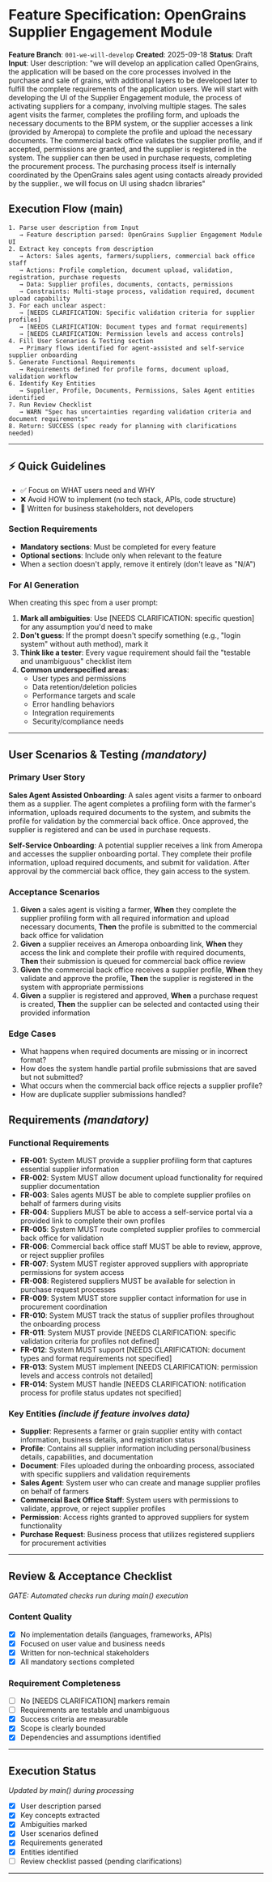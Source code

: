 # Feature Specification: OpenGrains Supplier Engagement Module

**Feature Branch**: `001-we-will-develop`
**Created**: 2025-09-18
**Status**: Draft
**Input**: User description: "we will develop an application called OpenGrains, the application will be based on the core processes involved in the purchase and sale of grains, with additional layers to be developed later to fulfill the complete requirements of the application users. We will start with developing the UI of the Supplier Engagement module, the process of activating suppliers for a company, involving multiple stages. The sales agent visits the farmer, completes the profiling form, and uploads the necessary documents to the BPM system, or the supplier accesses a link (provided by Ameropa) to complete the profile and upload the necessary documents. The commercial back office validates the supplier profile, and if accepted, permissions are granted, and the supplier is registered in the system. The supplier can then be used in purchase requests, completing the procurement process. The purchasing process itself is internally coordinated by the OpenGrains sales agent using contacts already provided by the supplier., we will focus on UI using shadcn libraries"

## Execution Flow (main)
```
1. Parse user description from Input
   → Feature description parsed: OpenGrains Supplier Engagement Module UI
2. Extract key concepts from description
   → Actors: Sales agents, farmers/suppliers, commercial back office staff
   → Actions: Profile completion, document upload, validation, registration, purchase requests
   → Data: Supplier profiles, documents, contacts, permissions
   → Constraints: Multi-stage process, validation required, document upload capability
3. For each unclear aspect:
   → [NEEDS CLARIFICATION: Specific validation criteria for supplier profiles]
   → [NEEDS CLARIFICATION: Document types and format requirements]
   → [NEEDS CLARIFICATION: Permission levels and access controls]
4. Fill User Scenarios & Testing section
   → Primary flows identified for agent-assisted and self-service supplier onboarding
5. Generate Functional Requirements
   → Requirements defined for profile forms, document upload, validation workflow
6. Identify Key Entities
   → Supplier, Profile, Documents, Permissions, Sales Agent entities identified
7. Run Review Checklist
   → WARN "Spec has uncertainties regarding validation criteria and document requirements"
8. Return: SUCCESS (spec ready for planning with clarifications needed)
```

---

## ⚡ Quick Guidelines
- ✅ Focus on WHAT users need and WHY
- ❌ Avoid HOW to implement (no tech stack, APIs, code structure)
- 👥 Written for business stakeholders, not developers

### Section Requirements
- **Mandatory sections**: Must be completed for every feature
- **Optional sections**: Include only when relevant to the feature
- When a section doesn't apply, remove it entirely (don't leave as "N/A")

### For AI Generation
When creating this spec from a user prompt:
1. **Mark all ambiguities**: Use [NEEDS CLARIFICATION: specific question] for any assumption you'd need to make
2. **Don't guess**: If the prompt doesn't specify something (e.g., "login system" without auth method), mark it
3. **Think like a tester**: Every vague requirement should fail the "testable and unambiguous" checklist item
4. **Common underspecified areas**:
   - User types and permissions
   - Data retention/deletion policies
   - Performance targets and scale
   - Error handling behaviors
   - Integration requirements
   - Security/compliance needs

---

## User Scenarios & Testing *(mandatory)*

### Primary User Story
**Sales Agent Assisted Onboarding**: A sales agent visits a farmer to onboard them as a supplier. The agent completes a profiling form with the farmer's information, uploads required documents to the system, and submits the profile for validation by the commercial back office. Once approved, the supplier is registered and can be used in purchase requests.

**Self-Service Onboarding**: A potential supplier receives a link from Ameropa and accesses the supplier onboarding portal. They complete their profile information, upload required documents, and submit for validation. After approval by the commercial back office, they gain access to the system.

### Acceptance Scenarios
1. **Given** a sales agent is visiting a farmer, **When** they complete the supplier profiling form with all required information and upload necessary documents, **Then** the profile is submitted to the commercial back office for validation
2. **Given** a supplier receives an Ameropa onboarding link, **When** they access the link and complete their profile with required documents, **Then** their submission is queued for commercial back office review
3. **Given** the commercial back office receives a supplier profile, **When** they validate and approve the profile, **Then** the supplier is registered in the system with appropriate permissions
4. **Given** a supplier is registered and approved, **When** a purchase request is created, **Then** the supplier can be selected and contacted using their provided information

### Edge Cases
- What happens when required documents are missing or in incorrect format?
- How does the system handle partial profile submissions that are saved but not submitted?
- What occurs when the commercial back office rejects a supplier profile?
- How are duplicate supplier submissions handled?

## Requirements *(mandatory)*

### Functional Requirements
- **FR-001**: System MUST provide a supplier profiling form that captures essential supplier information
- **FR-002**: System MUST allow document upload functionality for required supplier documentation
- **FR-003**: Sales agents MUST be able to complete supplier profiles on behalf of farmers during visits
- **FR-004**: Suppliers MUST be able to access a self-service portal via a provided link to complete their own profiles
- **FR-005**: System MUST route completed supplier profiles to commercial back office for validation
- **FR-006**: Commercial back office staff MUST be able to review, approve, or reject supplier profiles
- **FR-007**: System MUST register approved suppliers with appropriate permissions for system access
- **FR-008**: Registered suppliers MUST be available for selection in purchase request processes
- **FR-009**: System MUST store supplier contact information for use in procurement coordination
- **FR-010**: System MUST track the status of supplier profiles throughout the onboarding process
- **FR-011**: System MUST provide [NEEDS CLARIFICATION: specific validation criteria for profiles not defined]
- **FR-012**: System MUST support [NEEDS CLARIFICATION: document types and format requirements not specified]
- **FR-013**: System MUST implement [NEEDS CLARIFICATION: permission levels and access controls not detailed]
- **FR-014**: System MUST handle [NEEDS CLARIFICATION: notification process for profile status updates not specified]

### Key Entities *(include if feature involves data)*
- **Supplier**: Represents a farmer or grain supplier entity with contact information, business details, and registration status
- **Profile**: Contains all supplier information including personal/business details, capabilities, and documentation
- **Document**: Files uploaded during the onboarding process, associated with specific suppliers and validation requirements
- **Sales Agent**: System user who can create and manage supplier profiles on behalf of farmers
- **Commercial Back Office Staff**: System users with permissions to validate, approve, or reject supplier profiles
- **Permission**: Access rights granted to approved suppliers for system functionality
- **Purchase Request**: Business process that utilizes registered suppliers for procurement activities

---

## Review & Acceptance Checklist
*GATE: Automated checks run during main() execution*

### Content Quality
- [x] No implementation details (languages, frameworks, APIs)
- [x] Focused on user value and business needs
- [x] Written for non-technical stakeholders
- [x] All mandatory sections completed

### Requirement Completeness
- [ ] No [NEEDS CLARIFICATION] markers remain
- [ ] Requirements are testable and unambiguous
- [x] Success criteria are measurable
- [x] Scope is clearly bounded
- [x] Dependencies and assumptions identified

---

## Execution Status
*Updated by main() during processing*

- [x] User description parsed
- [x] Key concepts extracted
- [x] Ambiguities marked
- [x] User scenarios defined
- [x] Requirements generated
- [x] Entities identified
- [ ] Review checklist passed (pending clarifications)

---